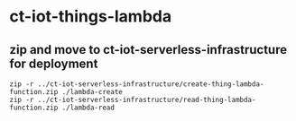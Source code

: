 # ct-iot-things-lambda

## zip and move to ct-iot-serverless-infrastructure for deployment
```
zip -r ../ct-iot-serverless-infrastructure/create-thing-lambda-function.zip ./lambda-create
zip -r ../ct-iot-serverless-infrastructure/read-thing-lambda-function.zip ./lambda-read
```
